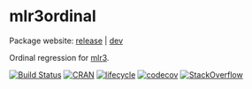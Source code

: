 # mlr3ordinal

Package website: [release](https://mlr3ordinal.mlr-org.com/) | [dev](https://mlr3oridnal.mlr-org.com/dev)

Ordinal regression for [mlr3](https://mlr3.mlr-org.com).

[![Build Status](https://img.shields.io/travis/mlr-org/mlr3ordinal/master?label=Linux&logo=travis&style=flat-square)](https://travis-ci.org/mlr-org/mlr3ordinal)
[![CRAN](https://www.r-pkg.org/badges/version/mlr3ordinal)](https://cran.r-project.org/package=mlr3ordinal)
[![lifecycle](https://img.shields.io/badge/lifecycle-maturing-blue.svg)](https://www.tidyverse.org/lifecycle/#maturing)
[![codecov](https://codecov.io/gh/mlr-org/mlr3ordinal/branch/master/graph/badge.svg)](https://codecov.io/gh/mlr-org/mlr3ordinal)
[![StackOverflow](https://img.shields.io/badge/stackoverflow-mlr3-orange.svg)](https://stackoverflow.com/questions/tagged/mlr3)
